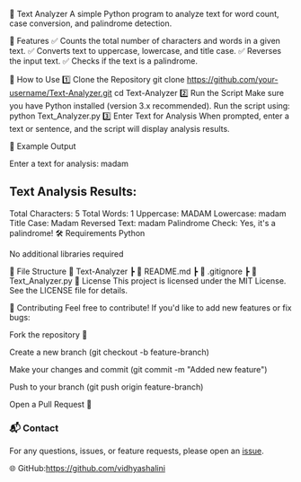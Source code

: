 📜 Text Analyzer
A simple Python program to analyze text for word count, case conversion, and palindrome detection.

📝 Features
✅ Counts the total number of characters and words in a given text.
✅ Converts text to uppercase, lowercase, and title case.
✅ Reverses the input text.
✅ Checks if the text is a palindrome.

🚀 How to Use
1️⃣ Clone the Repository
git clone https://github.com/your-username/Text-Analyzer.git
cd Text-Analyzer
2️⃣ Run the Script
Make sure you have Python installed (version 3.x recommended). Run the script using:
python Text_Analyzer.py
3️⃣ Enter Text for Analysis
When prompted, enter a text or sentence, and the script will display analysis results.

📸 Example Output

Enter a text for analysis: madam

Text Analysis Results:
---------------------
Total Characters: 5
Total Words: 1
Uppercase: MADAM
Lowercase: madam
Title Case: Madam
Reversed Text: madam
Palindrome Check: Yes, it's a palindrome!
🛠 Requirements
Python 

No additional libraries required

📌 File Structure
📂 Text-Analyzer
 ┣ 📜 README.md
 ┣ 📜 .gitignore
 ┣ 📜 Text_Analyzer.py
📄 License
This project is licensed under the MIT License. See the LICENSE file for details.

🤝 Contributing
Feel free to contribute! If you'd like to add new features or fix bugs:

Fork the repository 🍴

Create a new branch (git checkout -b feature-branch)

Make your changes and commit (git commit -m "Added new feature")

Push to your branch (git push origin feature-branch)

Open a Pull Request 📌

### 📬 Contact
For any questions, issues, or feature requests, please open an [issue](https://github.com/your-username/Text-Analyzer/issues).

🌐 GitHub:https://github.com/vidhyashalini



